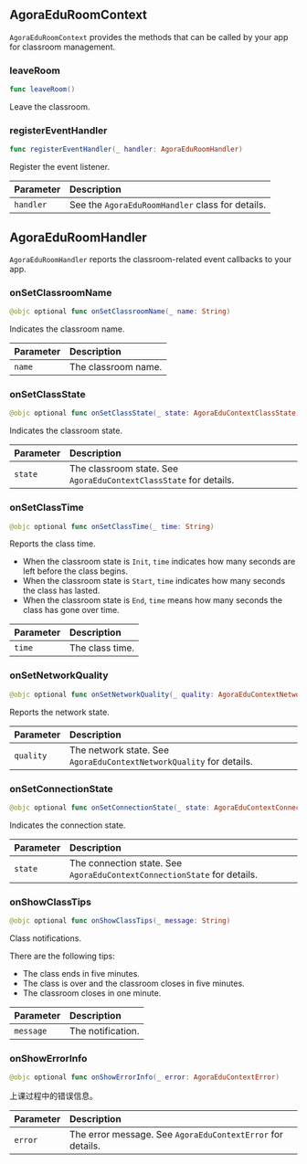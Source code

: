 ## AgoraEduRoomContext

`AgoraEduRoomContext` provides the methods that can be called by your app for classroom management.

### leaveRoom

```swift
func leaveRoom()
```

Leave the classroom.

### registerEventHandler

```swift
func registerEventHandler(_ handler: AgoraEduRoomHandler)
```

Register the event listener.

| Parameter | Description |
| :-------- | :------------------------------ |
| `handler` | See the `AgoraEduRoomHandler` class for details. |


## AgoraEduRoomHandler

`AgoraEduRoomHandler` reports the classroom-related event callbacks to your app.

### onSetClassroomName

```swift
@objc optional func onSetClassroomName(_ name: String)
```

Indicates the classroom name.

| Parameter | Description |
| :----- | :--------- |
| `name` | The classroom name. |

### onSetClassState

```swift
@objc optional func onSetClassState(_ state: AgoraEduContextClassState)
```

Indicates the classroom state.

| Parameter | Description |
| :------ | :------------------------------------------- |
| `state` | The classroom state. See `AgoraEduContextClassState` for details. |

### onSetClassTime

```swift
@objc optional func onSetClassTime(_ time: String)
```

Reports the class time.

- When the classroom state is `Init`, `time` indicates how many seconds are left before the class begins.
- When the classroom state is `Start`, `time` indicates how many seconds the class has lasted.
- When the classroom state is `End`, `time` means how many seconds the class has gone over time.

| Parameter | Description |
| :----- | :--------- |
| `time` | The class time. |

### onSetNetworkQuality

```swift
@objc optional func onSetNetworkQuality(_ quality: AgoraEduContextNetworkQuality)
```

Reports the network state.

| Parameter | Description |
| :-------- | :----------------------------------------------- |
| `quality` | The network state. See `AgoraEduContextNetworkQuality` for details. |

### onSetConnectionState

```swift
@objc optional func onSetConnectionState(_ state: AgoraEduContextConnectionState)
```

Indicates the connection state.

| Parameter | Description |
| :------ | :------------------------------------------------ |
| `state` | The connection state. See `AgoraEduContextConnectionState` for details. |

### onShowClassTips

```swift
@objc optional func onShowClassTips(_ message: String)
```

Class notifications.

There are the following tips:

- The class ends in five minutes.
- The class is over and the classroom closes in five minutes.
- The classroom closes in one minute.

| Parameter | Description |
| :-------- | :------- |
| `message` | The notification. |

### onShowErrorInfo

```swift
@objc optional func onShowErrorInfo(_ error: AgoraEduContextError)
```

上课过程中的错误信息。

| Parameter | Description |
| :------ | :-------------------------------------- |
| `error` | The error message. See `AgoraEduContextError` for details. |
